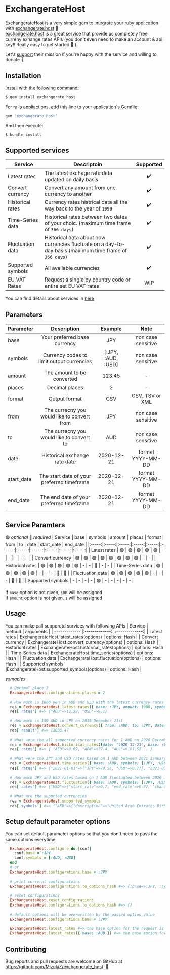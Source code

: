 # ExchangerateHost

ExchangerateHost is a very simple gem to integrate your ruby application with [exchangerate.host](https://exchangerate.host) 🚀  
[exchangerate.host](https://exchangerate.host) is a great service that provide us completely free curreny exhange rates APIs (you don't even need to make an account & api key!! Really easy to get started 🙂 ).  
  
Let's [support](https://exchangerate.host/#/donate) their mission if you're happy with the service and willing to donate 👼

## Installation
Install with the following command:

    $ gem install exchangerate_host

For rails appliactions, add this line to your application's Gemfile:

```ruby
gem 'exchangerate_host'
```

And then execute:

    $ bundle install
    
## Supported services
| Service | Descriptoin | Supported |
| ------------- | ------ |:-------------:|
| Latest rates | The latest exchage rate data updated on daily basis | ✔️ |
| Convert currency | Convert any amount from one currency to another | ✔️ |
| Historical rates | Currency rates histrical data all the way back to the year of `1999` | ✔️ |
| Time-Series data | Historical rates between two dates of your choic. (maximum time frame of `366 days`) | ✔️ |
| Fluctuation data | Historical data about how currencies fluctuate on a day-to-day basis (maximum time frame of `366 days`) | ✔️ |
| Supported symbols | All available currencies | ✔️ |
| EU VAT Rates | Request a single by country code or entire set EU VAT rates | WIP |

You can find details about services in [here](https://exchangerate.host/#/#our-services)
## Parameters
| Parameter | Description | Example | Note |
| ------------- |:-------------:| :---: | :-----: |
| base | Your preferred base currency | JPY | non case sensitive |
| symbols | Currency codes to limit output currencies | [:JPY, :AUD, :USD] | non case sensitive |
| amount | The amount to be converted | 123.45 | - |
| places | Decimal places | 2 | - |
| format | Output format | CSV | CSV, TSV or XML |
| from | The currecny you would like to convert from | JPY | non case sensitive |
| to | The currecny you would like to convert to | AUD | non case sensitive |
| date | Historical exchange rate date | 2020-12-21 | format YYYY-MM-DD |
| start_date | The start date of your preferred timeframe | 2020-12-21 | format YYYY-MM-DD |
| end_date | The end date of your preferred timeframe | 2020-12-21 | format YYYY-MM-DD |

## Service Paramters 
🟢 _optional_  🔴 _required_
| Service | base | symbols | amount | places | format | from | to | date | start_date | end_date |
|:-----:|:-----:|:-----:|:-----:|:-----:|:-----:|:-----:|:-----:|:-----:|:-----:|:-----:|
| Latest rates | 🟢 | 🟢 | 🟢 | 🟢 | 🟢 | - | - | - | - | - |
| Convert currency | 🟢 | 🟢 | 🟢 | 🟢 | 🟢 | 🟢 | 🟢 | 🟢 | - | - |
| Historical rates | 🟢 | 🟢 | 🟢 | 🟢 | 🟢 | - | - | 🔴 | - | - |
| Time-Series data | 🟢 | 🟢 | 🟢 | 🟢 | 🟢 | - | - | - | 🔴 | 🔴 |
| Fluctuation data | 🟢 | 🟢 | 🟢 | 🟢 | 🟢 | - | - | - | 🔴 | 🔴 |
| Supported symbols | - | - | - | - | 🟢 | - | - | - | - | - |
  
  
If `base` option is not given, `EUR` will be assigned  
If `amount` option is not given, `1` will be assigned  
  
## Usage
You can make call supporetd survices with following APIs
| Service | method | arguments |
| ------------- |:-------------:| :-------------:|
| Latest rates | ExchangerateHost.latest_rates(options) | options: Hash |
| Convert currency | ExchangerateHost.convert_currency(options) | options: Hash |
| Historical rates | ExchangerateHost.historical_rates(options) | options: Hash |
| Time-Series data | ExchangerateHost.time_series(options) | options: Hash |
| Fluctuation data | ExchangerateHost.fluctuation(options) | options: Hash |
| Supported symbols |ExchangerateHost.supported_symbols(options) | options: Hash |
   
  
  
_exmaples_
```ruby
  # Decimal place 2
  ExchangerateHost.configurations.places = 2

  # How much is 1000 yen in AUD and USD with the latest currency rates
  res = ExchangerateHost.latest_rates({ base: :JPY, amount: 1000, symbols: [:AUD, :USD] })
  res['rates'] #=> {"AUD"=>12.59, "USD"=>9.1}
    
  # How much is 150 AUD in JPY on 2015 December 21st
  res = ExchangerateHost.convert_currency({ from: :AUD, to: :JPY, date: '2015-12-21', amount: 150 })
  res['result'] #=> 13038.47
    
  # What were the all supported currency rates for 1 AUD on 2020 December 21st
  res = ExchangerateHost.historical_rates({date: '2020-12-21', base: :USD })
  res['rates'] #=> { "AED"=>3.69, "AFN"=>77.4, "ALL"=>101.52... }
    
  # What were the JPY and USD rates based on 1 AUD between 2021 January 1st ~ 2021 Febrary 1st
  res = ExchangerateHost.time_series({ base: :AUD, symbols: [:JPY, :USD], start_date: '2021-01-01', end_date: '2021-02-01' })
  res['rates'] #=> {"2021-01-01"=>{"JPY"=>79.56, "USD"=>0.77}, "2021-01-02"=>{"JPY"=>79.29, "USD"=>0.77}, "2021-01-03"=>{"JPY"=>79.42, "USD"=>0.77},... }
    
  # How much JPY and USD rates based on 1 AUD fluctuated between 2020 January 1st ~ 2020 October 1st
  res = ExchangerateHost.fluctuation({ base: :AUD, symbols: [:JPY, :USD], start_date: '2020-01-01', end_date: '2020-10-01' })
  res['rates'] #=> {"USD"=>{"start_rate"=>0.7, "end_rate"=>0.72, "change"=>-0.02, "change_pct"=>-0.03}, "JPY"=>{... }
    
  # What are the suported currencies
  res = ExchangerateHost.supported_symbols
  res['symbols'] #=> {"AED"=>{"description"=>"United Arab Emirates Dirham", "code"=>"AED"}, "AFN"=>{"description"=>"Afghan Afghani", "code"=>"AFN"}... }
```

## Setup default parameter options
You can set default parameter options so that you don't need to pass the same options everytime.  
```ruby
  ExchangerateHost.configure do |conf|
    conf.base = :JPY
    conf.symbols = [:AUD, :USD]
  end
  # or
  ExchangerateHost.configurations.base = :JPY
    
  # print currernt configuratoins
  ExchangerateHost.configurations.to_options_hash #=> {:base=>:JPY, :symbols=>[:AUD, :USD]}
      
  # reset configurations
  ExchangerateHost.reset_configurations
  ExchangerateHost.configurations.to_options_hash #=> {}
    
  # default options will be overwritten by the passed option value
  ExchangerateHost.configurations.base = :JPY
  
  ExchangerateHost.latest_rates #=> the base option for the request is JPY
  ExchangerateHost.latest_rates({ base: :AUD }) #=> the base option for the request is now AUD
```



## Contributing

Bug reports and pull requests are welcome on GitHub at https://github.com/MizukiZ/exchangerate_host. 🙏

